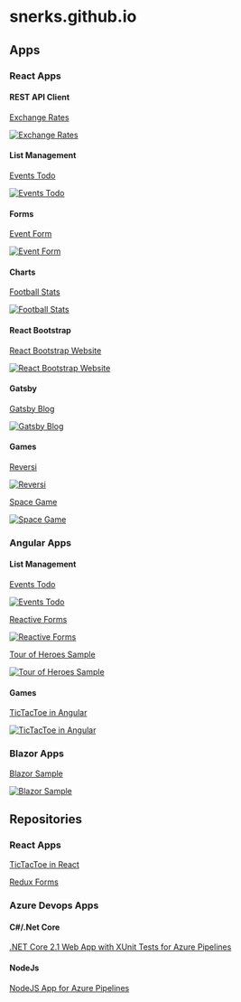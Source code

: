 # snerks.github.io

## Apps

### React Apps

#### REST API Client

[Exchange Rates](https://snerks.github.io/react-ts-exchange-rates/ "Exchange Rates")

[![Exchange Rates](/images/react-ts-exchange-rates.300.png)](https://snerks.github.io/react-ts-exchange-rates/)

#### List Management

[Events Todo](https://snerks.github.io/recommended-shows-ts01/ "Recommended Shows")

[![Events Todo](/images/recommended-shows-01.300.png)](https://snerks.github.io/recommended-shows-ts01/)

#### Forms

[Event Form](https://snerks.github.io/react-formik-ts01/ "Event Form")

[![Event Form](/images/react-formik-ts01.300.png)](https://snerks.github.io/react-formik-ts01/)

#### Charts

[Football Stats](https://snerks.github.io/football-stats-03/ "Football Stats")

[![Football Stats](/images/football-stats-01.300.png)](https://snerks.github.io/football-stats-03/)

#### React Bootstrap

[React Bootstrap Website](https://snerks.github.io/react-bootstrap-ts-website/ "React Bootstrap Website")

[![React Bootstrap Website](/images/react-bootstrap-site-01.300.png)](https://snerks.github.io/react-bootstrap-ts-website/)

#### Gatsby

[Gatsby Blog](https://snerks.github.io/my-blog-starter/ "Gatsby Blog")

[![Gatsby Blog](/images/gatsby-starter-blog.300.png)](https://snerks.github.io/my-blog-starter/)

#### Games

[Reversi](https://snerks.github.io/react-reversi-ts/ "Reversi")

[![Reversi](/images/reversi.react.02.300.png)](https://snerks.github.io/react-reversi-ts/)

[Space Game](https://snerks.github.io/asteroids-react-ts-01/ "Space Game")

[![Space Game](/images/space-game.01.300.png)](https://snerks.github.io/asteroids-react-ts-01/)

### Angular Apps

#### List Management

[Events Todo](https://snerks.github.io/recommended-shows-ng01/ "Recommended Shows")

[![Events Todo](/images/recommended-shows-01.300.png)](https://snerks.github.io/recommended-shows-ng01/)

[Reactive Forms](https://snerks.github.io/reactive-forms01/ "Reactive Forms")

[![Reactive Forms](/images/reactive-forms01.300.png)](https://snerks.github.io/reactive-forms01/)

[Tour of Heroes Sample](https://snerks.github.io/angular-tour-of-heroes/ "Tour of Heroes Sample")

[![Tour of Heroes Sample](/images/ng-tour-of-heroes-01.300.png)](https://snerks.github.io/angular-tour-of-heroes/ "Tour of Heroes Sample")

#### Games

[TicTacToe in Angular](https://snerks.github.io/tictactoeng1/ "TicTacToe in Angular")

[![TicTacToe in Angular](/images/tictactoe-ng-01.300.png)](https://snerks.github.io/tictactoeng1/)

### Blazor Apps

[Blazor Sample](https://snerks.github.io/BlazorApp1/ "Blazor Sample")

[![Blazor Sample](/images/blazor-app-01.300.png)](https://snerks.github.io/BlazorApp1/)

## Repositories

### React Apps

[TicTacToe in React](https://github.com/snerks/tictactoereact1/ "TicTacToe in React")

[Redux Forms](https://github.com/snerks/redux-form-1/ "Redux Forms")

### Azure Devops Apps

#### C#/.Net Core

[.NET Core 2.1 Web App with XUnit Tests for Azure Pipelines](https://github.com/snerks/CoreWebAppXUnit1/)

#### NodeJs

[NodeJS App for Azure Pipelines](https://github.com/snerks/pipelines-javascript/)
